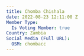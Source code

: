 ```yaml
---
title: Chomba Chishala
date: 2022-08-23 12:11:00 Z
Member Type:
  Is Voting Member: true
Country: Zambia
Social Media (Full URL):
  OSM: chombacc
---
```


